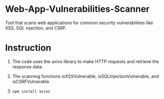 # Web-App-Vulnerabilities-Scanner
Tool that scans web applications for common security vulnerabilities like XSS, SQL injection, and CSRF.

# Instruction

1. The code uses the axios library to make HTTP requests and retrieve the response data. 

2. The scanning functions isXSSVulnerable, isSQLInjectionVulnerable, and isCSRFVulnerable

3. `npm install axios`
